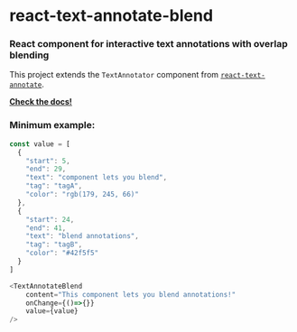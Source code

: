 # react-text-annotate-blend
### React component for interactive text annotations with overlap blending


This project extends the `TextAnnotator` component from <a href='https://mcamac.github.io/react-text-annotate/'>`react-text-annotate`</a>.


<a href='https://smhaley.github.io/react-text-annotate-blend/'> <b>Check the docs!</b></a>


### Minimum example:

```js
const value = [
  {
    "start": 5,
    "end": 29,
    "text": "component lets you blend",
    "tag": "tagA",
    "color": "rgb(179, 245, 66)"
  },
  {
    "start": 24,
    "end": 41,
    "text": "blend annotations",
    "tag": "tagB",
    "color": "#42f5f5"
  }
]

<TextAnnotateBlend
    content="This component lets you blend annotations!"
    onChange={()=>{}}
    value={value}
/>
```
